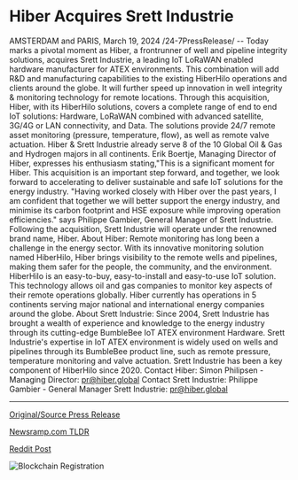 # Hiber Acquires Srett Industrie

AMSTERDAM and PARIS, March 19, 2024 /24-7PressRelease/ -- Today marks a pivotal moment as Hiber, a frontrunner of well and pipeline integrity solutions, acquires Srett Industrie, a leading IoT LoRaWAN enabled hardware manufacturer for ATEX environments. This combination will add R&D and manufacturing capabilities to the existing HiberHilo operations and clients around the globe. It will further speed up innovation in well integrity & monitoring technology for remote locations.  Through this acquisition, Hiber, with its HiberHilo solutions, covers a complete range of end to end IoT solutions: Hardware, LoRaWAN combined with advanced satellite, 3G/4G or LAN connectivity, and Data.   The solutions provide 24/7 remote asset monitoring (pressure, temperature, flow), as well as remote valve actuation. Hiber & Srett Industrie already serve 8 of the 10 Global Oil & Gas and Hydrogen majors in all continents.  Erik Boertje, Managing Director of Hiber, expresses his enthusiasm stating,"This is a significant moment for Hiber. This acquisition is an important step forward, and together, we look forward to accelerating to deliver sustainable and safe IoT solutions for the energy industry.   "Having worked closely with Hiber over the past years, I am confident that together we will better support the energy industry, and minimise its carbon footprint and HSE exposure while improving operation efficiencies." says Philippe Gambier, General Manager of Srett Industrie.  Following the acquisition, Srett Industrie will operate under the renowned brand name, Hiber.  About Hiber: Remote monitoring has long been a challenge in the energy sector. With its innovative monitoring solution named HiberHilo, Hiber brings visibility to the remote wells and pipelines, making them safer for the people, the community, and the environment. HiberHilo is an easy-to-buy, easy-to-install and easy-to-use IoT solution. This technology allows oil and gas companies to monitor key aspects of their remote operations globally. Hiber currently has operations in 5 continents serving major national and international energy companies around the globe.  About Srett Industrie: Since 2004, Srett Industrie has brought a wealth of experience and knowledge to the energy industry through its cutting-edge BumbleBee IoT ATEX environment Hardware. Srett Industrie's expertise in IoT ATEX environment is widely used on wells and pipelines through its BumbleBee product line, such as remote pressure, temperature monitoring and valve actuation. Srett Industrie has been a key component of HiberHilo since 2020.  Contact Hiber: Simon Philipsen - Managing Director: pr@hiber.global  Contact Srett Industrie: Philippe Gambier - General Manager Srett Industrie: pr@hiber.global 

---

[Original/Source Press Release](https://www.24-7pressrelease.com/press-release/509340/hiber-acquires-srett-industrie)
                    

[Newsramp.com TLDR](None) 



[Reddit Post](https://www.reddit.com/r/Business_NewsRamp/comments/1bie9ok/hiber_acquires_srett_industrie_expanding_iot/) 



![Blockchain Registration](https://cdn.newsramp.app/24-7PressRelease/qrcode/243/19/riftHNVY.webp)